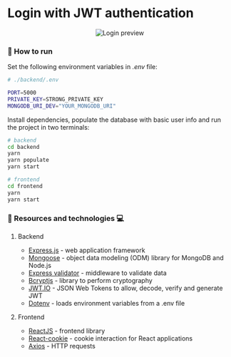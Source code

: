 # Login with JWT authentication

<p align="center">
<img src="https://res.cloudinary.com/lorransutter/image/upload/v1595111021/Code_snippets/Login.gif" alt="Login preview"/>
</p>

### :runner: How to run

Set the following environment variables in _.env_ file:

```sh
# ./backend/.env

PORT=5000
PRIVATE_KEY=STRONG_PRIVATE_KEY
MONGODB_URI_DEV="YOUR_MONGODB_URI"
```

Install dependencies, populate the database with basic user info and run the project in two terminals:

```sh
# backend
cd backend
yarn
yarn populate
yarn start

# frontend
cd frontend
yarn
yarn start
```

### :book: Resources and technologies :computer:

1. Backend

   - [Express.js](http://expressjs.com/) - web application framework
   - [Mongoose](https://mongoosejs.com/) - object data modeling (ODM) library for MongoDB and Node.js
   - [Express validator](https://express-validator.github.io/docs/) - middleware to validate data
   - [Bcryptjs](https://www.npmjs.com/package/bcryptjs) - library to perform cryptography
   - [JWT.IO](https://jwt.io/) - JSON Web Tokens to allow, decode, verify and generate JWT
   - [Dotenv](https://www.npmjs.com/package/dotenv) - loads environment variables from a .env file

2. Frontend
   - [ReactJS](https://reactjs.org/) - frontend library
   - [React-cookie](https://www.npmjs.com/package/react-cookie) - cookie interaction for React applications
   - [Axios](https://www.npmjs.com/package/axios) - HTTP requests
